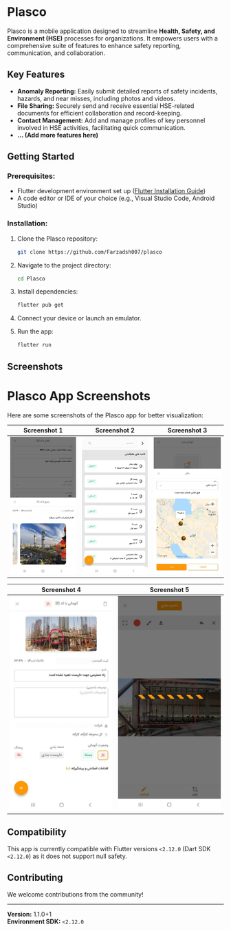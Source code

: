 # Plasco

Plasco is a mobile application designed to streamline **Health, Safety, and Environment (HSE)** processes for organizations. It empowers users with a comprehensive suite of features to enhance safety reporting, communication, and collaboration.

## **Key Features**

- **Anomaly Reporting:** Easily submit detailed reports of safety incidents, hazards, and near misses, including photos and videos.
- **File Sharing:** Securely send and receive essential HSE-related documents for efficient collaboration and record-keeping.
- **Contact Management:** Add and manage profiles of key personnel involved in HSE activities, facilitating quick communication.
- **... (Add more features here)**

## **Getting Started**

### **Prerequisites:**

- Flutter development environment set up ([Flutter Installation Guide](https://flutter.dev/docs/get-started/install))
- A code editor or IDE of your choice (e.g., Visual Studio Code, Android Studio)

### **Installation:**

1. Clone the Plasco repository:

   ```bash
   git clone https://github.com/Farzadsh007/plasco
   ```

2. Navigate to the project directory:

   ```bash
   cd Plasco
   ```

3. Install dependencies:

   ```bash
   flutter pub get
   ```

4. Connect your device or launch an emulator.

5. Run the app:

   ```bash
   flutter run
   ```

## **Screenshots**

# Plasco App Screenshots

Here are some screenshots of the Plasco app for better visualization:

| Screenshot 1       | Screenshot 2       | Screenshot 3       |
|--------------------|--------------------|--------------------|
| ![Plasco App Screenshot 1](./Screenshot-1.jpg) | ![Plasco App Screenshot 2](./Screenshot-2.jpg) | ![Plasco App Screenshot 3](./Screenshot-3.jpg) |

| Screenshot 4       | Screenshot 5       |
|--------------------|--------------------|
| ![Plasco App Screenshot 4](./Screenshot-4.jpg) | ![Plasco App Screenshot 5](./Screenshot-5.jpg) |


## **Compatibility**

This app is currently compatible with Flutter versions `<2.12.0` (Dart SDK `<2.12.0`) as it does not support null safety.

## **Contributing**

We welcome contributions from the community! 

---

**Version:** 1.1.0+1  
**Environment SDK:** `<2.12.0`
